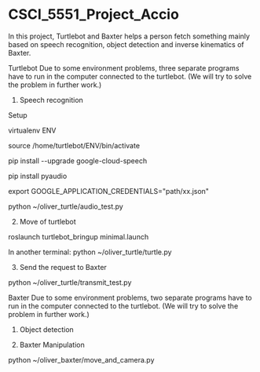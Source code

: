 # CSCI_5551_Project_Accio
In this project, Turtlebot and Baxter helps a person fetch something mainly based on speech recognition, object detection and inverse kinematics of Baxter.

Turtlebot
Due to some environment problems, three separate programs have to run in the computer connected to the turtlebot. (We will try to solve the problem in further work.)

  1. Speech recognition

  Setup

  virtualenv ENV

  source /home/turtlebot/ENV/bin/activate

  pip install --upgrade google-cloud-speech

  pip install pyaudio

  export GOOGLE_APPLICATION_CREDENTIALS="path/xx.json"

  python ~/oliver_turtle/audio_test.py

  2. Move of turtlebot

  roslaunch turtlebot_bringup minimal.launch

  In another terminal: python ~/oliver_turtle/turtle.py

  3. Send the request to Baxter

  python ~/oliver_turtle/transmit_test.py

  Baxter
  Due to some environment problems, two separate programs have to run in the computer connected to the turtlebot. (We will try to solve   the problem in further work.)

  1. Object detection


  2. Baxter Manipulation
  
  python ~/oliver_baxter/move_and_camera.py
